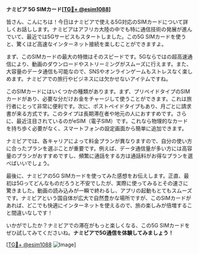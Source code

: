 **ナミビア 5G SIMカード[[TG💪+ @esim1088](https://t.me/s/esim1088)]**

皆さん、こんにちは！今日はナミビアで使える5G対応のSIMカードについて詳しくお話しします。ナミビアはアフリカ大陸の中でも特に通信技術の発展が進んでいて、最近では5Gサービスもスタートしました。この5G SIMカードを使うと、驚くほど高速なインターネット接続を楽しむことができますよ。

まず、このSIMカードの最大の特徴はそのスピードです。5Gならではの超高速通信により、動画のダウンロードやストリーミングがスムーズに行えます。また、大容量のデータ通信も可能なので、SNSやオンラインゲームもストレスなく楽しめます。ナミビアでの旅行やビジネスには欠かせないアイテムですね。

このSIMカードにはいくつかの種類があります。まず、プリペイドタイプのSIMカードがあり、必要な分だけお金をチャージして使うことができます。これは旅行者にとって非常に便利です。次に、ポストペイドタイプもあり、月ごとに請求書が来る方式です。このタイプは長期滞在者や地元の人におすすめです。さらに、最近注目されているのがeSIM（電子SIM）です。これなら物理的なカードを持ち歩く必要がなく、スマートフォンの設定画面から簡単に追加できます。

ナミビアでは、各キャリアによって料金プランが異なりますので、自分の使い方に合ったプランを選ぶことが重要です。例えば、データ通信量が多い方には高容量のプランがおすすめですし、頻繁に通話をする方は通話料がお得なプランを選べばいいでしょう。

最後に、ナミビアの5G SIMカードを使ってみた感想をお伝えします。正直、最初は5Gってどんなものだろうと不安でしたが、実際に使ってみるとその速さに驚きました。動画の読み込みが一瞬で終わるし、アプリの起動もとてもスムーズです。ナミビアという国自体が広大で自然豊かな場所ですが、このSIMカードがあれば、どこでも快適にインターネットを使えるので、旅の楽しみが倍増すること間違いなしです！

いかがでしたか？ナミビアでの滞在がもっと楽しくなる、この5G SIMカードをぜひ試してみてくださいね。**ナミビアで5G通信を体験してみましょう！**

[[TG💪+ @esim1088](https://t.me/s/esim1088) ![Image](https://i.postimg.cc/Y0z9fWf4/image.png)]